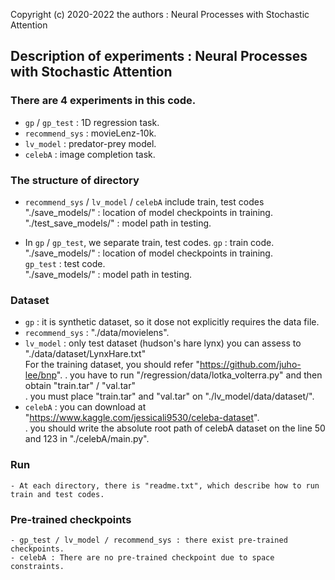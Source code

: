 Copyright (c) 2020-2022 the authors : Neural Processes with Stochastic Attention

## Description of experiments : Neural Processes with Stochastic Attention  ##
</hr>

### There are 4 experiments in this code.
* `gp` / `gp_test` : 1D regression task. 
* `recommend_sys` : movieLenz-10k. 
* `lv_model` : predator-prey model. 
* `celebA` : image completion task. 

### The structure of directory
* `recommend_sys` / `lv_model` / `celebA` include train, test codes     
        "./save_models/" : location of model checkpoints in training. 
        "./test_save_models/" : model path in testing. 

* In `gp` / `gp_test`, we separate train, test codes. 
        `gp` : train code.  
            "./save_models/" : location of model checkpoints in training.  
        `gp_test` : test code.  
            "./save_models/" : model path in testing.  

### Dataset
* `gp` : it is synthetic dataset, so it dose not explicitly requires the data file.   
* `recommend_sys` : "./data/movielens".  
* `lv_model` : only test dataset (hudson's hare lynx) you can assess to "./data/dataset/LynxHare.txt"   
         For the training dataset, you should refer "https://github.com/juho-lee/bnp".
            . you have to run "/regression/data/lotka_volterra.py" and then obtain "train.tar" / "val.tar"   
            . you must place "train.tar" and "val.tar" on "./lv_model/data/dataset/".  
* `celebA` : you can download at "https://www.kaggle.com/jessicali9530/celeba-dataset".  
            . you should write the absolute root path of celebA dataset on the line 50 and 123 in "./celebA/main.py". 

### Run 
    - At each directory, there is "readme.txt", which describe how to run train and test codes.

### Pre-trained checkpoints
    - gp_test / lv_model / recommend_sys : there exist pre-trained checkpoints. 
    - celebA : There are no pre-trained checkpoint due to space constraints. 


